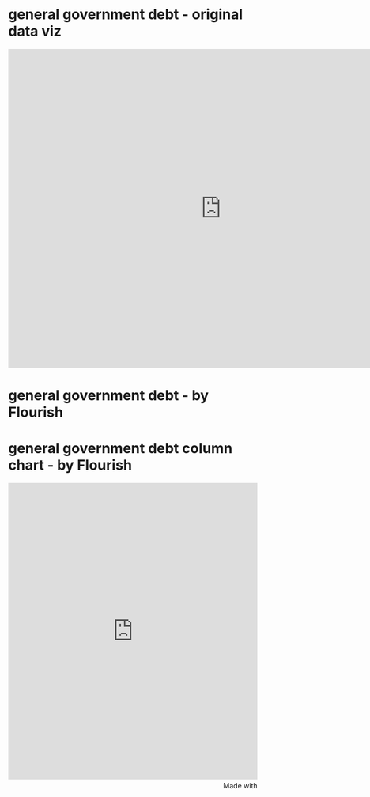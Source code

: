 # general government debt - original data viz
<iframe src="https://data.oecd.org/chart/61MC" width="860" height="645" style="border: 0" mozallowfullscreen="true" webkitallowfullscreen="true" allowfullscreen="true"><a href="https://data.oecd.org/chart/61MC" target="_blank">OECD Chart: General government debt, Total, % of GDP, Annual, latest</a></iframe>

# general government debt - by Flourish
<div class="flourish-embed flourish-chart" data-src="visualisation/3180988" data-url="https://flo.uri.sh/visualisation/3180988/embed"><script src="https://public.flourish.studio/resources/embed.js"></script></div>

# general government debt column chart - by Flourish

<iframe src='https://flo.uri.sh/visualisation/3188091/embed' frameborder='0' scrolling='no' style='width:100%;height:600px;'></iframe><div style='width:100%!;margin-top:4px!important;text-align:right!important;'><a class='flourish-credit' href='https://public.flourish.studio/visualisation/3188091/?utm_source=embed&utm_campaign=visualisation/3188091' target='_top' style='text-decoration:none!important'><img alt='Made with Flourish' src='https://public.flourish.studio/resources/made_with_flourish.svg' style='width:105px!important;height:16px!important;border:none!important;margin:0!important;'> </a></div>
